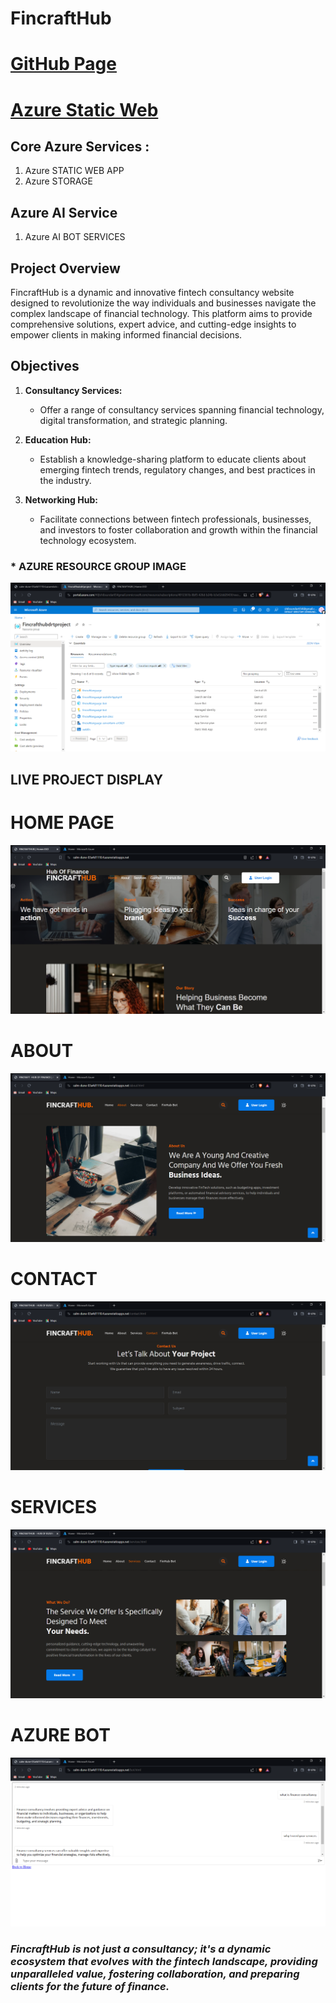 # FincraftHub

# [GitHub Page](<https://shibanxiety.github.io/FINCRAFTHUB777/>)
# [Azure Static Web](<https://kind-glacier-01a550110.4.azurestaticapps.net>)

## Core Azure Services :
1. Azure STATIC WEB APP
2. Azure STORAGE

## Azure AI Service
1. Azure AI BOT SERVICES

## Project Overview

FincraftHub is a dynamic and innovative fintech consultancy website designed to revolutionize the way individuals and businesses navigate the complex landscape of financial technology. This platform aims to provide comprehensive solutions, expert advice, and cutting-edge insights to empower clients in making informed financial decisions.

## Objectives

1. **Consultancy Services:**
   - Offer a range of consultancy services spanning financial technology, digital transformation, and strategic planning.

2. **Education Hub:**
   - Establish a knowledge-sharing platform to educate clients about emerging fintech trends, regulatory changes, and best practices in the industry.

3. **Networking Hub:**
   - Facilitate connections between fintech professionals, businesses, and investors to foster collaboration and growth within the financial technology ecosystem.
  
### * AZURE RESOURCE GROUP IMAGE
<img src="assets/FINCRAFTHUB _ Home__SSD - Brave 27-02-2024 12_57_57.png" alt="An image">

## LIVE PROJECT DISPLAY ## 

# HOME PAGE
<img src="assets/FINCRAFTHUB _ Home__SSD - Brave 27-02-2024 12_43_30.png" alt="An image">


# ABOUT
<img src="assets/FINCRAFTHUB _ Home__SSD - Brave 27-02-2024 12_45_16.png" alt="An image">



# CONTACT
<img src="assets/FINCRAFTHUB _ Home__SSD - Brave 27-02-2024 12_46_33.png" alt="An image">


# SERVICES
<img src="assets/FINCRAFTHUB _ Home__SSD - Brave 27-02-2024 12_46_03.png" alt="An image">



# AZURE BOT 
<img src="assets/FINCRAFTHUB _ Home__SSD - Brave 27-02-2024 12_50_04.png" alt="An image">







### *FincraftHub is not just a consultancy; it's a dynamic ecosystem that evolves with the fintech landscape, providing unparalleled value, fostering collaboration, and preparing clients for the future of finance.*
